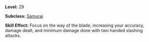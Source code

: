 <!-- TITLE: Skill: Way Of The Blade -->
<!-- SUBTITLE:  -->

**Level:** 29

**Subclass:** [Samurai](samurai)

**Skill Effect:** Focus on the way of the blade, increasing your accuracy, damage dealt, and minimum damage done with two handed slashing attacks.